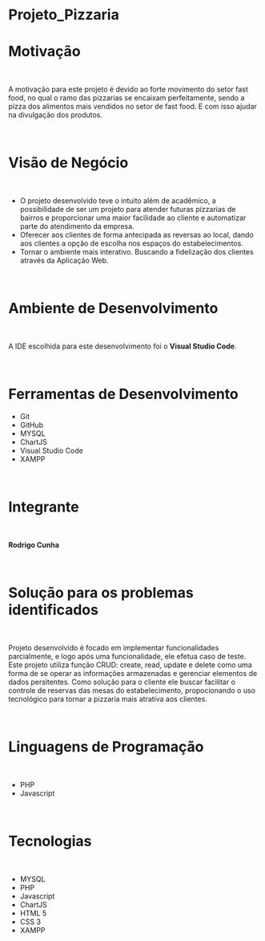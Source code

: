 # Projeto_Pizzaria

<h1> Motivação </h1>
<br>
</p> A motivação para este projeto é devido ao forte movimento do setor fast food, no qual o ramo das pizzarias se encaixam perfeitamente, sendo a pizza 
dos alimentos mais vendidos no setor de fast food. E com isso ajudar na divulgação dos produtos.</p>
<br>
<h1> Visão de Negócio </h1>
<br>
<ul>
  <li>O projeto desenvolvido teve o intuito além de acadêmico, a possibilidade de ser um projeto para atender futuras pizzarias de bairros e proporcionar 
    uma maior facilidade ao cliente e automatizar parte do atendimento da empresa.</li>
  <li> Oferecer aos clientes de forma antecipada as reversas ao local, dando aos clientes a opção de escolha nos espaços do estabelecimentos.</li>
  <li> Tornar o ambiente mais interativo. Buscando a fidelização dos clientes através da Aplicação Web. </li>
</ul>
<br>
<h1> Ambiente de Desenvolvimento </h1>
<br>
<p> A IDE escolhida para este desenvolvimento foi o <b>Visual Studio Code</b>. </p>
<br>
<h1> Ferramentas de Desenvolvimento </h1>
<ul>
  <li> Git </li>
  <li> GitHub </li>
  <li> MYSQL </li>
  <li> ChartJS </li>
  <li> Visual Studio Code </li>
  <li>XAMPP </li>
</ul>
<br>
<h1> Integrante </h1>
<br>
<p><b> Rodrigo Cunha </b> </p>
<br>
<h1> Solução para os problemas identificados </h1>
<br>
<p> Projeto desenvolvido é focado em implementar funcionalidades parcialmente, e logo após uma funcionalidade, ele efetua caso de teste. Este projeto utiliza função CRUD: create, read, update e delete como uma forma de se operar as informações armazenadas e gerenciar elementos de dados persitentes. Como solução para o cliente ele buscar facilitar o controle de reservas das mesas do estabelecimento, propocionando o uso tecnológico para tornar a pizzaria mais atrativa aos clientes.</p> 
<br>
<h1> Linguagens de Programação </h1>
<br> 
<ul>
  <li> PHP </li>
  <li> Javascript </li>
</ul>
<br>
<h1> Tecnologias </h1>
<br>
<ul>
  <li>MYSQL</li>
  <li>PHP</li>
  <li>Javascript</li>
  <li>ChartJS</li>
  <li>HTML 5</li>
  <li> CSS 3 </li>
  <li> XAMPP </li>
</ul>  


 
